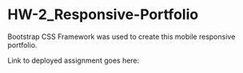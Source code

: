 # HW-2_Responsive-Portfolio

Bootstrap CSS Framework was used to create this mobile responsive portfolio.



Link to deployed assignment goes here: 


